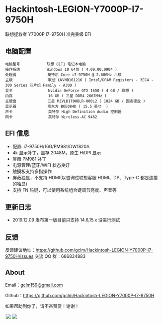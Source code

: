 # Hackintosh-LEGION-Y7000P-I7-9750H

联想拯救者 Y7000P I7-9750H 准完美级 EFI

## 电脑配置

```
电脑型号            联想 81T1 笔记本电脑
操作系统            Windows 10 64位 ( 4.09.00.0904 )
处理器              英特尔 Core i7-9750H @ 2.60GHz 六核
主板                联想 LNVNB161216 ( Intel/DRAM Registers - 3EC4 - 300 Series 芯片组 Family - A30D )
显卡                Nvidia GeForce GTX 1650 ( 4 GB / 联想 )
内存                16 GB ( 三星 DDR4 2667MHz )
主硬盘              三星 MZVLB1T0HBLR-000L2 ( 1024 GB / 固态硬盘 )
显示器              京东方 BOE084D ( 15.5 英寸  )
声卡                英特尔 High Definition Audio 控制器
网卡                英特尔 Wireless-AC 9462
```

## EFI 信息

- 配置: i7-9750H/16G/PM981/DW1820A
- 4k 显示补丁，显存 2048M，原生 HiDPI 显示
- 屏蔽 PM981 补丁
- 电源管理/蓝牙/WIFI 状态良好
- 触摸板支持多指操作
- 屏蔽独显，不支持 HDMI(以咨询过联想客服 HDMI、DP、Type-C 都是连接的独显)
- 支持 FN 热键，可以使用系统组合键调节亮度、声音等

## 更新日志

- 2019.12.09 发布第一版目前只支持 14.6,15.x 没进行测试

## 反馈

反馈建议地址：<https://github.com/gclm/Hackintosh-LEGION-Y7000P-I7-9750H/issues>
交流 QQ 群：686834883

## About

Email：[gclm159@gmail.com](mailto:gclm159@gmail.com)

Github：<https://github.com/gclm/Hackintosh-LEGION-Y7000P-I7-9750H>

如果帮助到你了，请不吝赞赏！谢谢！

<div style="float:left;border:solid 1px 000;margin:2px;"><img src="https://gitee.com/gclm/images/raw/master/20191210926w8E1LL.png"></div>

<div style="float:left;border:solid 1px 000;margin:2px;"><img src="https://gitee.com/gclm/images/raw/master/20191210927ywe3MP.png" ></div>
